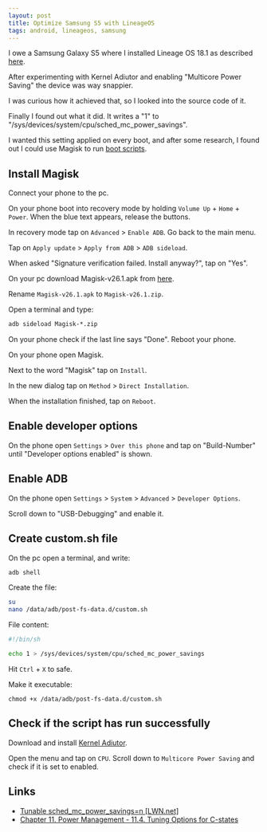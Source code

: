 ```yaml
---
layout: post
title: Optimize Samsung S5 with LineageOS
tags: android, lineageos, samsung
---
```


I owe a Samsung Galaxy S5 where I installed Lineage OS 18.1 as described [here](https://wiki.lineageos.org/devices/klte/install).

After experimenting with Kernel Adiutor and enabling "Multicore Power Saving" the device was way snappier.

I was curious how it achieved that, so I looked into the source code of it.

Finally I found out what it did. It writes a "1" to "/sys/devices/system/cpu/sched_mc_power_savings".

I wanted this setting applied on every boot, and after some research, I found out I could use Magisk to run [boot scripts](https://topjohnwu.github.io/Magisk/guides.html#boot-scripts).

## Install Magisk

Connect your phone to the pc.

On your phone boot into recovery mode by holding `Volume Up` + `Home` + `Power`. When the blue text appears, release the buttons.

In recovery mode tap on `Advanced` > `Enable ADB`. Go back to the main menu.

Tap on `Apply update` > `Apply from ADB` > `ADB sideload`.

When asked "Signature verification failed. Install anyway?", tap on "Yes".

On your pc download Magisk-v26.1.apk from [here](https://github.com/topjohnwu/Magisk/releases/download/v26.1/Magisk-v26.1.apk).

Rename `Magisk-v26.1.apk` to `Magisk-v26.1.zip`.

Open a terminal and type:

```cmd
adb sideload Magisk-*.zip
```

On your phone check if the last line says "Done". Reboot your phone.

On your phone open Magisk.

Next to the word "Magisk" tap on `Install`.

In the new dialog tap on `Method` > `Direct Installation`.

When the installation finished, tap on `Reboot`.

## Enable developer options

On the phone open `Settings` > `Over this phone` and tap on "Build-Number" until "Developer options enabled" is shown.

## Enable ADB

On the phone open `Settings` > `System` > `Advanced` > `Developer Options`.

Scroll down to "USB-Debugging" and enable it.

## Create custom.sh file

On the pc open a terminal, and write:

```cmd
adb shell
```

Create the file:

```bash
su
nano /data/adb/post-fs-data.d/custom.sh
```

File content:

```bash
#!/bin/sh

echo 1 > /sys/devices/system/cpu/sched_mc_power_savings
```

Hit `Ctrl` + `X` to safe.

Make it executable:

```
chmod +x /data/adb/post-fs-data.d/custom.sh
```

## Check if the script has run successfully

Download and install [Kernel Adiutor](https://f-droid.org/de/packages/com.nhellfire.kerneladiutor/).

Open  the menu and tap on `CPU`. Scroll down to `Multicore Power Saving` and check if it is set to enabled.

## Links

 - [Tunable sched_mc_power_savings=n [LWN.net]](https://lwn.net/Articles/297306/)
 - [Chapter 11. Power Management - 11.4. Tuning Options for C-states](http://www.vorkon.de/SU1210.001/drittanbieter/Dokumentation/openSUSE_11.4/manual/cha.tuning.power.html#sec.tuning.power.c-states.options)
